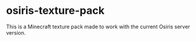 # osiris-texture-pack

This is a Minecraft texture pack made to work with the current Osiris server version. 
